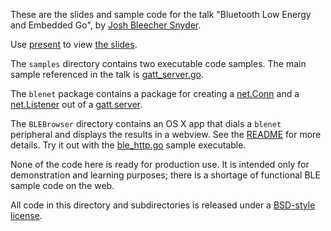 These are the slides and sample code for the talk "Bluetooth Low Energy and Embedded Go", by [Josh Bleecher Snyder](https://twitter.com/offbymany).

Use [present](https://godoc.org/code.google.com/p/go.talks/present) to view [the slides](./ble_embedded.slide).

The `samples` directory contains two executable code samples. The main sample referenced in the talk is [gatt_server.go](./samples/gatt_server.go).

The `blenet` package contains a package for creating a [net.Conn](http://golang.org/pkg/net/#Conn) and a [net.Listener](http://golang.org/pkg/net/#Listener) out of a [gatt server](https://github.com/paypal/gatt).

The `BLEBrowser` directory contains an OS X app that dials a `blenet` peripheral and displays the results in a webview. See the [README](./BLEBrowser/README.md) for more details. Try it out with the [ble_http.go](./samples/ble_http.go) sample executable.

None of the code here is ready for production use. It is intended only for demonstration and learning purposes; there is a shortage of functional BLE sample code on the web.

All code in this directory and subdirectories is released under a [BSD-style license](./LICENSE.md).
